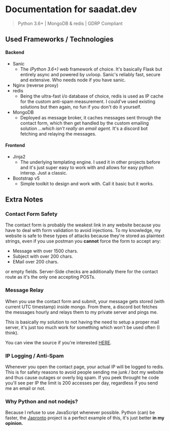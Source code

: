 # Documentation for saadat.dev
> Python 3.6+ | MongoDB & redis | GDRP Compliant

## Used Frameworks / Technologies

#### Backend
- Sanic
	- The _(Python 3.6+)_ web framework of choice. It's basically Flask but entirely async and powered by uvloop. Sanic's reliably fast, secure and extensive. Who needs node if you have sanic.
- Nginx (reverse proxy)
- redis
	- Being the ultra-fast i/o database of choice, redis is used as IP cache for the custom anti-spam measurement. I could've used existing solutions but then again, no fun if you don't do it yourself.
- MongoDB
	- Deployed as message broker, it caches messages sent through the contact form, which then get handled by the custom emailing solution _...which isn't really an email agent._ It's a discord bot fetching and relaying the messages.

#### Frontend

- Jinja2
	- The underlying templating engine. I used it in other projects before and it's just super easy to work with and allows for easy python interop. Just a classic.
- Bootstrap v5
	- Simple toolkit to design and work with. Call it basic but it works.

## Extra Notes

### Contact Form Safety
The contact form is probably the weakest link in any website because you have to deal with form validation to avoid injections. To my knowledge, my website is safe to these types of attacks because they're stored as plaintext strings, even if you use postman you **cannot** force the form to accept any:
- Message with over 1500 chars.
- Subject with over 200 chars.
- EMail over 200 chars.

or empty fields. Server-Side checks are additionally there for the contact route as it's the only one accepting POSTs.

### Message Relay
When you use the contact form and submit, your message gets stored (with current UTC timestamp) inside mongo. From there, a discord bot fetches the messages hourly and relays them to my private server and pings me.

This is basically my solution to not having the need to setup a proper mail server, it's just too much work for something which won't be used often (I think).

You can view the source if you're interested [HERE](https://github.com/mass1ve-err0r/Mango).

### IP Logging / Anti-Spam
Whenever you open the contact page, your actual IP will be logged to redis. This is for safety reasons to avoid people sending me junk / bot my website and thus cause outages or overly big spam. If you peek throught he code you'll see per IP the limit is 200 accesses per day, regardless if you send me an email or not.


### Why Python and not nodejs?
Because I refuse to use JavaScript whenever possible. Python (can) be faster, the [Japronto](https://github.com/squeaky-pl/japronto) project is a perfect example of this, it's just better **in my opinion.**
